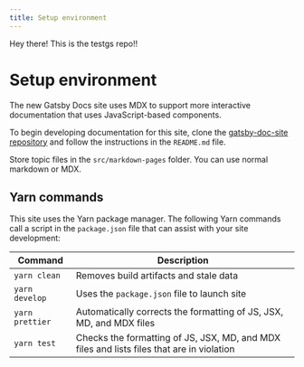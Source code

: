 ```yaml
---
title: Setup environment
---
```


Hey there! This is the testgs repo!!


# Setup environment

The new Gatsby Docs site uses MDX to support more interactive documentation that uses JavaScript-based components.

To begin developing documentation for this site, clone the [gatsby-doc-site repository][repo] and follow the instructions in the `README.md` file.

Store topic files in the `src/markdown-pages` folder. You can use normal markdown or MDX.

## Yarn commands

This site uses the Yarn package manager. The following Yarn commands call a script in the `package.json` file that can assist with your site development:

| Command         | Description                                                                               |
| --------------- | ----------------------------------------------------------------------------------------- |
| `yarn clean`    | Removes build artifacts and stale data                                                    |
| `yarn develop`  | Uses the `package.json` file to launch site                                               |
| `yarn prettier` | Automatically corrects the formatting of JS, JSX, MD, and MDX files                       |
| `yarn test`     | Checks the formatting of JS, JSX, MD, and MDX files and lists files that are in violation |

<!-- link definitions -->

[repo]: https://github.com/jcalcaben/gatsby-doc-site
